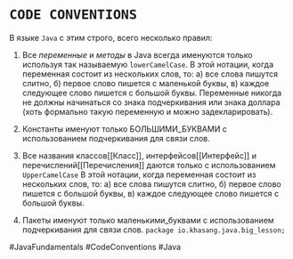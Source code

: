 # `CODE CONVENTIONS`
В языке `Java` с этим строго, всего несколько правил:

1. Все *переменные* и *методы* в Java всегда именуются только используя так называемую `lowerCamelCase`.
	В этой нотации, когда переменная состоит из нескольких слов, то: 
		а) все слова пишутся слитно,
		б) первое слово пишется с маленькой буквы,
		в) каждое следующее слово пишется с большой буквы.
	Переменные никогда не должны начинаться со знака подчеркивания или знака доллара (хоть формально такую переменную и можно задекларировать).

2. Константы именуют только БОЛЬШИМИ_БУКВАМИ с использованием подчеркивания для связи слов.

4. Все названия классов[[Класс]], интерфейсов[[Интерфейс]] и перечислений[[Перечисления]] даются только с использованием `UpperCamelCase`
	В этой нотации, когда переменная состоит из нескольких слов, то:
		а) все слова пишутся слитно,
		б) первое слово пишется с большой буквы,
		в) каждое следующее слово пишется с большой буквы.  
		
4. Пакеты именуют только маленькими_буквами с использованием подчеркивания для связи слов.
								`package io.khasang.java.big_lesson;`

#JavaFundamentals
#CodeConventions
#Java
